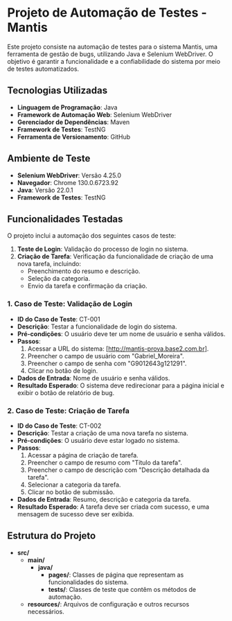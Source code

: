 # Projeto de Automação de Testes - Mantis

Este projeto consiste na automação de testes para o sistema Mantis, uma ferramenta de gestão de bugs, utilizando Java e Selenium WebDriver. O objetivo é garantir a funcionalidade e a confiabilidade do sistema por meio de testes automatizados.

## Tecnologias Utilizadas

- **Linguagem de Programação**: Java
- **Framework de Automação Web**: Selenium WebDriver
- **Gerenciador de Dependências**: Maven
- **Framework de Testes**: TestNG
- **Ferramenta de Versionamento**: GitHub

## Ambiente de Teste
- **Selenium WebDriver**: Versão 4.25.0
- **Navegador**: Chrome 130.0.6723.92
- **Java**: Versão 22.0.1
- **Framework de Testes**: TestNG

## Funcionalidades Testadas

O projeto inclui a automação dos seguintes casos de teste:

1. **Teste de Login**: Validação do processo de login no sistema.
2. **Criação de Tarefa**: Verificação da funcionalidade de criação de uma nova tarefa, incluindo:
   - Preenchimento do resumo e descrição.
   - Seleção da categoria.
   - Envio da tarefa e confirmação da criação.

### 1. Caso de Teste: Validação de Login
- **ID do Caso de Teste**: CT-001
- **Descrição**: Testar a funcionalidade de login do sistema.
- **Pré-condições**: O usuário deve ter um nome de usuário e senha válidos.
- **Passos**:
  1. Acessar a URL do sistema: [http://mantis-prova.base2.com.br].
  2. Preencher o campo de usuário com "Gabriel_Moreira".
  3. Preencher o campo de senha com "G9012643g121291".
  4. Clicar no botão de login.
- **Dados de Entrada**: Nome de usuário e senha válidos.
- **Resultado Esperado**: O sistema deve redirecionar para a página inicial e exibir o botão de relatório de bug.

### 2. Caso de Teste: Criação de Tarefa
- **ID do Caso de Teste**: CT-002
- **Descrição**: Testar a criação de uma nova tarefa no sistema.
- **Pré-condições**: O usuário deve estar logado no sistema.
- **Passos**:
  1. Acessar a página de criação de tarefa.
  2. Preencher o campo de resumo com "Título da tarefa".
  3. Preencher o campo de descrição com "Descrição detalhada da tarefa".
  4. Selecionar a categoria da tarefa.
  5. Clicar no botão de submissão.
- **Dados de Entrada**: Resumo, descrição e categoria da tarefa.
- **Resultado Esperado**: A tarefa deve ser criada com sucesso, e uma mensagem de sucesso deve ser exibida.

## Estrutura do Projeto

- **src/**
  - **main/**
    - **java/**
      - **pages/**: Classes de página que representam as funcionalidades do sistema.
      - **tests/**: Classes de teste que contêm os métodos de automação.
  - **resources/**: Arquivos de configuração e outros recursos necessários.
